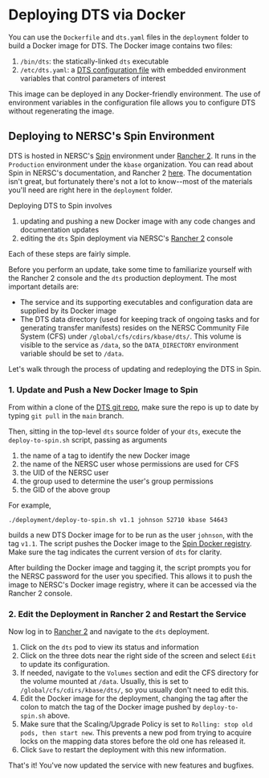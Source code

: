 # Deploying DTS via Docker

You can use the `Dockerfile` and `dts.yaml` files in the `deployment` folder to
build a Docker image for DTS. The Docker image contains two files:

1. `/bin/dts`: the statically-linked `dts` executable
2. `/etc/dts.yaml`: a [DTS configuration file](config.md) with embedded
   environment variables that control parameters of interest

This image can be deployed in any Docker-friendly environment. The use of
environment variables in the configuration file allows you to configure
DTS without regenerating the image.

## Deploying to NERSC's Spin Environment

DTS is hosted in NERSC's [Spin](https://www.nersc.gov/systems/spin/)
environment under [Rancher 2](https://rancher2.spin.nersc.gov/login).
It runs in the `Production` environment under the `kbase` organization.
You can read about Spin in NERSC's documentation, and Rancher 2
[here](https://rancher.com/docs/rancher/v2.x/en/). The documentation
isn't great, but fortunately there's not a lot to know--most of the
materials you'll need are right here in the `deployment` folder.

Deploying DTS to Spin involves

1. updating and pushing a new Docker image with any code changes and
   documentation updates
2. editing the `dts` Spin deployment via NERSC's
   [Rancher 2](https://rancher2.spin.nersc.gov/login) console

Each of these steps are fairly simple.

Before you perform an update, take some time to familiarize yourself
with the Rancher 2 console and the `dts` production deployment.
The most important details are:

* The service and its supporting executables and configuration data are
  supplied by its Docker image
* The DTS data directory (used for keeping track of ongoing tasks and for
  generating transfer manifests) resides on the NERSC Community File System
  (CFS) under `/global/cfs/cdirs/kbase/dts/`. This volume is visible to the
  service as `/data`, so the `DATA_DIRECTORY` environment variable should be
  set to `/data`.

Let's walk through the process of updating and redeploying the DTS in Spin.

### 1. Update and Push a New Docker Image to Spin

From within a clone of the [DTS git repo](https://github.com/kbase/dit), make
sure the repo is up to date by typing `git pull` in the `main` branch.

Then, sitting in the top-level `dts` source folder of your `dts`, execute
the `deploy-to-spin.sh` script, passing as arguments

1. the name of a tag to identify the new Docker image
2. the name of the NERSC user whose permissions are used for CFS
3. the UID of the NERSC user
4. the group used to determine the user's group permissions
5. the GID of the above group

For example,

```
./deployment/deploy-to-spin.sh v1.1 johnson 52710 kbase 54643
```

builds a new DTS Docker image for to be run as the user `johnson`,
with the tag `v1.1`. The script pushes the Docker image to the
[Spin Docker registry](https://registry.spin.nersc.gov). Make sure the tag
indicates the current version of `dts` for clarity.

After building the Docker image and tagging it, the script prompts you for the
NERSC password for the user you specified. This allows it to push the image to
NERSC's Docker image registry, where it can be accessed via the Rancher 2
console.

### 2. Edit the Deployment in Rancher 2 and Restart the Service

Now log in to [Rancher 2](https://rancher2.spin.nersc.gov/login) and
navigate to the `dts` deployment.

1. Click on the `dts` pod to view its status and information
2. Click on the three dots near the right side of the screen and select
   `Edit` to update its configuration.
3. If needed, navigate to the `Volumes` section and edit the CFS directory for
   the volume mounted at `/data`. Usually, this is set to `/global/cfs/cdirs/kbase/dts/`,
   so you usually don't need to edit this.
4. Edit the Docker image for the deployment, changing the tag after the colon
   to match the tag of the Docker image pushed by `deploy-to-spin.sh` above.
5. Make sure that the Scaling/Upgrade Policy is set to `Rolling: stop old pods, then start new`.
   This prevents a new pod from trying to acquire locks on the mapping data
   stores before the old one has released it.
6. Click `Save` to restart the deployment with this new information.

That's it! You've now updated the service with new features and bugfixes.
